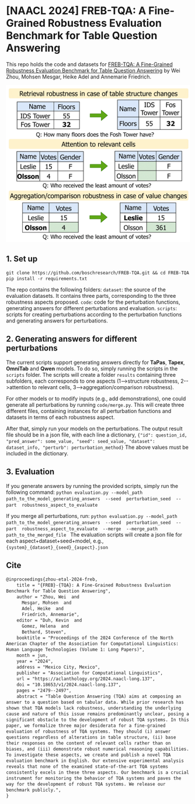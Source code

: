 # [NAACL 2024] FREB-TQA: A Fine-Grained Robustness Evaluation Benchmark for Table Question Answering

This repo holds the code and datasets for [FREB-TQA: A Fine-Grained Robustness Evaluation Benchmark for Table Question Answering](https://aclanthology.org/2024.naacl-long.137/) by Wei Zhou, Mohsen Mesgar, Heike Adel and Annemarie Friedrich.

![image](figures/teaser_image.png)

## 1. Set up

```
git clone https://github.com/boschresearch/FREB-TQA.git && cd FREB-TQA
pip install -r requirements.txt
```

The repo contains the following folders:
`dataset`: the source of the evaluation datasets. It contains three parts, corresponding to the three robustness aspects proposed.
`code`: code for the perturbation functions, generating answers for different perturbations and evaluation.
`scripts`: scripts for creating perturbations according to the perturbation functions and generating answers for perturbations.

## 2. Generating answers for different perturbations

The current scripts support generating answers directly for **TaPas**, **Tapex**, **OmniTab** and **Qwen** models.
To do so, simply running the scripts in the `scripts` folder.
The scripts will create a folder `results` containing three subfolders, each corresponds to one aspects (1-->structure robustness, 2-->attention to relevant cells, 3-->aggregation/comparison robustness).

For other models or to modify inputs (e.g., add demonstrations), one could generate all perturbations by running `code/merge.py`. This will create three different files, containing instances for all perturbation functions and datasets in terms of each robustness aspect.

After that, simply run your models on the perturbations. The output result file should be in a json file, with each line a dictionary,
`{"id": question_id, "pred_answer": some_value, "seed": seed_value, "dataset": dataset_info, "perturb": perturbation_method}`
The above values must be included in the dictionary.

## 3. Evaluation

If you generate answers by running the provided scripts, simply run the following command:
`python evaluation.py --model_path path_to_the_model_generating_answers  --seed  perturbation_seed  --part  robustness_aspect_to_evaluate `

If you merge all perturbations, run:
`python evaluation.py --model_path path_to_the_model_generating_answers  --seed  perturbation_seed  --part  robustness_aspect_to_evaluate  --merge  --merge_path  path_to_the_merged_file `
The evaluation scripts will create a json file for each aspect+dataset+seed+model, e.g., `{system}_{dataset}_{seed}_{aspect}.json`

## Cite

```
@inproceedings{zhou-etal-2024-freb,
    title = "{FREB}-{TQA}: A Fine-Grained Robustness Evaluation Benchmark for Table Question Answering",
    author = "Zhou, Wei  and
      Mesgar, Mohsen  and
      Adel, Heike  and
      Friedrich, Annemarie",
    editor = "Duh, Kevin  and
      Gomez, Helena  and
      Bethard, Steven",
    booktitle = "Proceedings of the 2024 Conference of the North American Chapter of the Association for Computational Linguistics: Human Language Technologies (Volume 1: Long Papers)",
    month = jun,
    year = "2024",
    address = "Mexico City, Mexico",
    publisher = "Association for Computational Linguistics",
    url = "https://aclanthology.org/2024.naacl-long.137",
    doi = "10.18653/v1/2024.naacl-long.137",
    pages = "2479--2497",
    abstract = "Table Question Answering (TQA) aims at composing an answer to a question based on tabular data. While prior research has shown that TQA models lack robustness, understanding the underlying cause and nature of this issue remains predominantly unclear, posing a significant obstacle to the development of robust TQA systems. In this paper, we formalize three major desiderata for a fine-grained evaluation of robustness of TQA systems. They should (i) answer questions regardless of alterations in table structure, (ii) base their responses on the content of relevant cells rather than on biases, and (iii) demonstrate robust numerical reasoning capabilities. To investigate these aspects, we create and publish a novel TQA evaluation benchmark in English. Our extensive experimental analysis reveals that none of the examined state-of-the-art TQA systems consistently excels in these three aspects. Our benchmark is a crucial instrument for monitoring the behavior of TQA systems and paves the way for the development of robust TQA systems. We release our benchmark publicly.",
}
```
